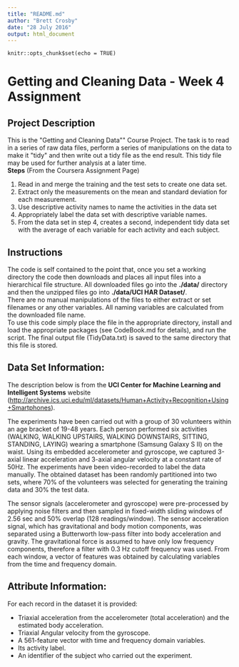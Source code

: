 ```yaml
---
title: "README.md"
author: "Brett Crosby"
date: "28 July 2016"
output: html_document
---
```


```{r setup, include=FALSE}
knitr::opts_chunk$set(echo = TRUE)
```

# Getting and Cleaning Data - Week 4 Assignment

## Project Description  
This is the "Getting and Cleaning Data"" Course Project. The task is to read in a series of raw data files, perform a series of manipulations on the data to make it "tidy" and then write out a tidy file as the end result. This tidy file may be used for further analysis at a later time.  
**Steps**  (From the Coursera Assignment Page)  
1. Read in and merge the training and the test sets to create one data set.  
2. Extract only the measurements on the mean and standard deviation for each measurement.  
3. Use descriptive activity names to name the activities in the data set  
4. Appropriately label the data set with descriptive variable names.  
5. From the data set in step 4, creates a second, independent tidy data set with the average of each variable for each activity and each subject.  

## Instructions  
The code is self contained to the point that, once you set a working directory the code then downloads and places all input files into a hierarchical file structure. All downloaded files go into the **./data/** directory and then the unzipped files go into **./data/UCI HAR Dataset/**.  
There are no manual manipulations of the files to either extract or set filenames or any other variables. All naming variables are calculated from the downloaded file name.  
To use this code simply place the file in the appropriate directory, install and load the appropriate packages (see CodeBook.md for details), and run the script.
The final output file (TidyData.txt) is saved to the same directory that this file is stored.  

## Data Set Information:
The description below is from the **UCI Center for Machine Learning and Intelligent Systems** website (http://archive.ics.uci.edu/ml/datasets/Human+Activity+Recognition+Using+Smartphones).  

The experiments have been carried out with a group of 30 volunteers within an age bracket of 19-48 years. Each person performed six activities (WALKING, WALKING UPSTAIRS, WALKING DOWNSTAIRS, SITTING, STANDING, LAYING) wearing a smartphone (Samsung Galaxy S II) on the waist. Using its embedded accelerometer and gyroscope, we captured 3-axial linear acceleration and 3-axial angular velocity at a constant rate of 50Hz. The experiments have been video-recorded to label the data manually. The obtained dataset has been randomly partitioned into two sets, where 70% of the volunteers was selected for generating the training data and 30% the test data.  

The sensor signals (accelerometer and gyroscope) were pre-processed by applying noise filters and then sampled in fixed-width sliding windows of 2.56 sec and 50% overlap (128 readings/window). The sensor acceleration signal, which has gravitational and body motion components, was separated using a Butterworth low-pass filter into body acceleration and gravity. The gravitational force is assumed to have only low frequency components, therefore a filter with 0.3 Hz cutoff frequency was used. From each window, a vector of features was obtained by calculating variables from the time and frequency domain.  

## Attribute Information:

For each record in the dataset it is provided:  
- Triaxial acceleration from the accelerometer (total acceleration) and the estimated body acceleration.  
- Triaxial Angular velocity from the gyroscope.  
- A 561-feature vector with time and frequency domain variables.  
- Its activity label.  
- An identifier of the subject who carried out the experiment.   
